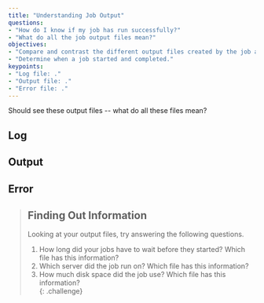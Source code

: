 ```yaml
---
title: "Understanding Job Output"
questions:
- "How do I know if my job has run successfully?"
- "What do all the job output files mean?"
objectives:
- "Compare and contrast the different output files created by the job and what information you can learn from each."
- "Determine when a job started and completed."  
keypoints:
- "Log file: ."
- "Output file: ."
- "Error file: ."
---
```


Should see these output files -- what do all these files mean?

## Log

## Output

## Error

> ## Finding Out Information
> 
> Looking at your output files, try answering the following questions.  
> 
> 1. How long did your jobs have to wait before they started?  Which file has this information?  
> 2. Which server did the job run on?  Which file has this information?  
> 3. How much disk space did the job use?  Which file has this information?  
{: .challenge}